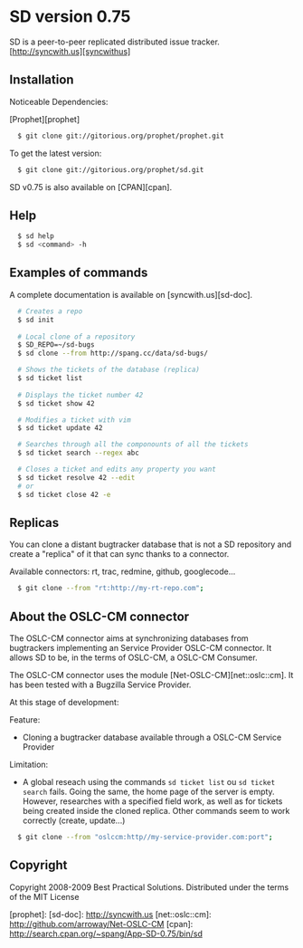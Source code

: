 # SD version 0.75

SD is a peer-to-peer replicated distributed issue tracker.
[http://syncwith.us][syncwithus]

## Installation

Noticeable Dependencies:

[Prophet][prophet]

~~~ sh
  $ git clone git://gitorious.org/prophet/prophet.git
~~~ 

To get the latest version:
~~~ sh
  $ git clone git://gitorious.org/prophet/sd.git
~~~ 

SD v0.75 is also available on [CPAN][cpan].

## Help

~~~ sh
  $ sd help 
  $ sd <command> -h
~~~ 

## Examples of commands

A complete documentation is available on [syncwith.us][sd-doc].

~~~ sh
  # Creates a repo
  $ sd init
 
  # Local clone of a repository
  $ SD_REPO=~/sd-bugs
  $ sd clone --from http://spang.cc/data/sd-bugs/

  # Shows the tickets of the database (replica)
  $ sd ticket list
 
  # Displays the ticket number 42
  $ sd ticket show 42

  # Modifies a ticket with vim
  $ sd ticket update 42

  # Searches through all the componounts of all the tickets
  $ sd ticket search --regex abc

  # Closes a ticket and edits any property you want
  $ sd ticket resolve 42 --edit
  # or
  $ sd ticket close 42 -e

~~~ 

## Replicas

You can clone a distant bugtracker database that is not a SD repository
and create a "replica" of it that can sync thanks to a connector.

Available connectors: rt, trac, redmine, github, googlecode...

~~~ sh
  $ git clone --from "rt:http://my-rt-repo.com"; 
~~~

## About the OSLC-CM connector

The OSLC-CM connector aims at synchronizing databases from bugtrackers implementing
an Service Provider OSLC-CM connector. It allows SD to be, in the terms of OSLC-CM, 
a OSLC-CM Consumer.

The OSLC-CM connector uses the module [Net-OSLC-CM][net::oslc::cm]. 
It has been tested with a Bugzilla Service Provider.

At this stage of development:

Feature:
* Cloning a bugtracker database available through a OSLC-CM Service Provider

Limitation:
* A global reseach using the commands `sd ticket list`  ou `sd ticket search` fails.
  Going the same, the home page of the server is empty.
  However, researches with a specified field work, as well as for tickets being created
  inside the cloned replica.
  Other commands seem to work correctly (create, update...)

~~~ sh
  $ git clone --from "oslccm:http//my-service-provider.com:port"; 
~~~


## Copyright

Copyright 2008-2009 Best Practical Solutions. 
Distributed under the terms of the MIT License



[syncwithus]: http://syncwith.us
[prophet]:
[sd-doc]: http://syncwith.us
[net::oslc::cm]: http://github.com/arroway/Net-OSLC-CM
[cpan]: http://search.cpan.org/~spang/App-SD-0.75/bin/sd
